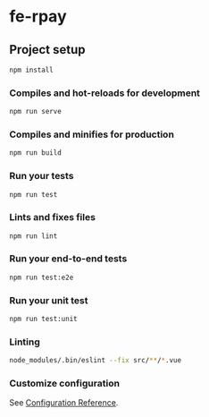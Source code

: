 # fe-rpay

## Project setup

```bash
npm install
```

### Compiles and hot-reloads for development

```bash
npm run serve
```

### Compiles and minifies for production

```bash
npm run build
```

### Run your tests

```bash
npm run test
```

### Lints and fixes files

```bash
npm run lint
```

### Run your end-to-end tests

```bash
npm run test:e2e
```

### Run your unit test

```bash
npm run test:unit
```

### Linting

```bash
node_modules/.bin/eslint --fix src/**/*.vue
```

### Customize configuration

See [Configuration Reference](https://cli.vuejs.org/config/).

